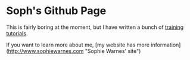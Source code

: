 # Soph's Github Page

This is fairly boring at the moment, but I have written a bunch of [training tutorials](https://sophiewarnes.github.io/Training "Soph's Training Tutorials").

If you want to learn more about me, [my website has more information] (http://www.sophiewarnes.com "Sophie Warnes' site")
